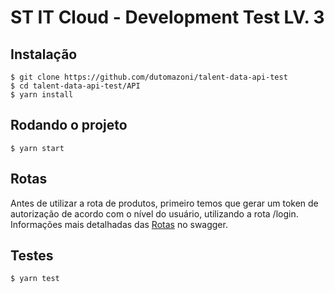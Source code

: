 # ST IT Cloud - Development Test LV. 3

## Instalação

    $ git clone https://github.com/dutomazoni/talent-data-api-test
    $ cd talent-data-api-test/API
    $ yarn install

## Rodando o projeto

    $ yarn start

## Rotas

Antes de utilizar a rota de produtos, primeiro temos que gerar um token de autorização de acordo com o nível do usuário, utilizando a rota /login.
Informações mais detalhadas das [Rotas](https://petstore.swagger.io/?url=https://raw.githubusercontent.com/dutomazoni/talent-data-api-test/master/API/Routes/swagger.yaml) no swagger.


## Testes

    $ yarn test
